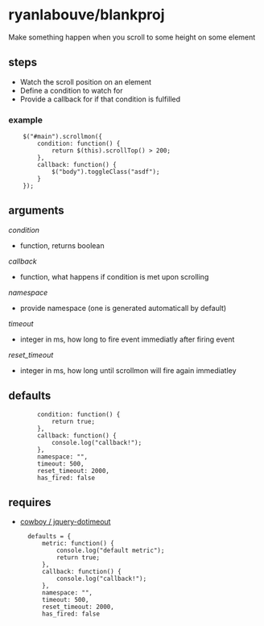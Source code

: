 # ryanlabouve/blankproj #

Make something happen when you scroll to some height on some element

## steps ##

- Watch the scroll position on an element
- Define a condition to watch for
- Provide a callback for if that condition is fulfilled

### example ###

	    $("#main").scrollmon({
	        condition: function() {
	            return $(this).scrollTop() > 200;
	        },
	        callback: function() {
	            $("body").toggleClass("asdf");
	        }
	    });

## arguments ##
_condition_
- function, returns boolean

_callback_
- function, what happens if condition is met upon scrolling

_namespace_
- provide namespace (one is generated automaticall by default)

_timeout_
- integer in ms, how long to fire event immediatly after firing event

_reset_timeout_
- integer in ms, how long until scrollmon will fire again immediatley

## defaults ##
            condition: function() {
                return true;
            },
            callback: function() {
                console.log("callback!");
            },
            namespace: "",
            timeout: 500,
            reset_timeout: 2000,
            has_fired: false

## requires ##

- [cowboy / jquery-dotimeout][1]


        defaults = {
            metric: function() {
                console.log("default metric");
                return true;
            },
            callback: function() {
                console.log("callback!");
            },
            namespace: "",
            timeout: 500,
            reset_timeout: 2000,
            has_fired: false

[1]: https://github.com/cowboy/jquery-dotimeout